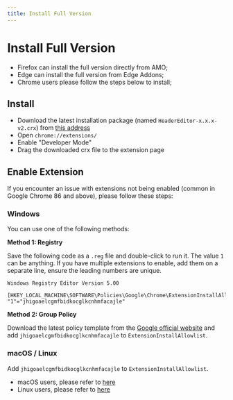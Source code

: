 ```yaml
---
title: Install Full Version
---
```


# Install Full Version

* Firefox can install the full version directly from AMO;
* Edge can install the full version from Edge Addons;
* Chrome users please follow the steps below to install;

## Install

* Download the latest installation package (named `HeaderEditor-x.x.x-v2.crx`) from [this address](https://github.com/FirefoxBar/HeaderEditor/releases)
* Open `chrome://extensions/`
* Enable "Developer Mode"
* Drag the downloaded crx file to the extension page

## Enable Extension

If you encounter an issue with extensions not being enabled (common in Google Chrome 86 and above), please follow these steps:

### Windows

You can use one of the following methods:

**Method 1: Registry**

Save the following code as a `.reg` file and double-click to run it. The value `1` can be anything. If you have multiple extensions to enable, add them on a separate line, ensure the leading numbers are unique.

```
Windows Registry Editor Version 5.00

[HKEY_LOCAL_MACHINE\SOFTWARE\Policies\Google\Chrome\ExtensionInstallAllowlist]
"1"="jhigoaelcgmfbidkocglkcnhmfacajle"
```

**Method 2: Group Policy**

Download the latest policy template from the [Google official website](https://support.google.com/chrome/a/answer/7532015?hl=en) and add `jhigoaelcgmfbidkocglkcnhmfacajle` to `ExtensionInstallAllowlist`.

### macOS / Linux

Add `jhigoaelcgmfbidkocglkcnhmfacajle` to `ExtensionInstallAllowlist`.

* macOS users, please refer to [here](https://support.google.com/chrome/a/answer/7517624?hl=en)
* Linux users, please refer to [here](https://support.google.com/chrome/a/answer/7517525?hl=en)
